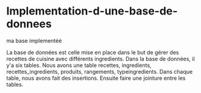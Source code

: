 # Implementation-d-une-base-de-donnees
ma base implementéé

La base de données est celle mise en place dans le but de gérer des recettes de cuisine avec différents ingredients.
Dans la base de données, il y'a six tables. Nous avons une table recettes, ingredients, recettes_ingredients, produits, rangements, typeingredients.
Dans chaque table, nous avons fait des insertions.
Ensuite faire une jointure entre les tables. 
